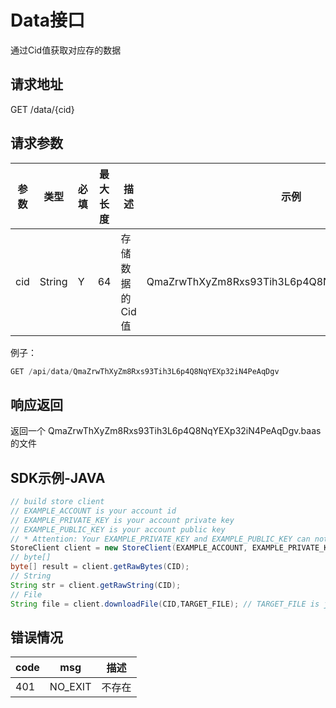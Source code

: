 # Data接口

通过Cid值获取对应存的数据

## 请求地址

GET /data/{cid}

## 请求参数

| 参数 | 类型 | 必填 | 最大长度 | 描述 | 示例 |
| --- | --- | --- | --- | --- | --- |
| cid | String | Y | 64 | 存储数据的Cid值 | QmaZrwThXyZm8Rxs93Tih3L6p4Q8NqYEXp32iN4PeAqDgv |

例子：

```js
GET /api/data/QmaZrwThXyZm8Rxs93Tih3L6p4Q8NqYEXp32iN4PeAqDgv
```

## 响应返回

返回一个 QmaZrwThXyZm8Rxs93Tih3L6p4Q8NqYEXp32iN4PeAqDgv.baas 的文件

## SDK示例-JAVA

```java
// build store client
// EXAMPLE_ACCOUNT is your account id
// EXAMPLE_PRIVATE_KEY is your account private key
// EXAMPLE_PUBLIC_KEY is your account public key
// * Attention: Your EXAMPLE_PRIVATE_KEY and EXAMPLE_PUBLIC_KEY can not be uploaded.
StoreClient client = new StoreClient(EXAMPLE_ACCOUNT, EXAMPLE_PRIVATE_KEY, EXAMPLE_PUBLIC_KEY, false);
// byte[]
byte[] result = client.getRawBytes(CID);
// String
String str = client.getRawString(CID);
// File
String file = client.downloadFile(CID,TARGET_FILE); // TARGET_FILE is java.io.File.
```

## 错误情况

| code | msg | 描述 |
| --- | --- | --- |
| 401 | NO\_EXIT | 不存在 |



